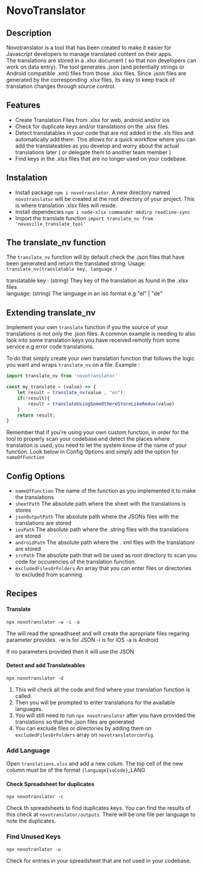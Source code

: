 # NovoTranslator

## Description 
Novotranslator is a tool that has been created to make it easier for Javascript developers to manage translated content on their apps.  
The translations are stored in a .xlsx document ( so that non developers can work on data entry).
The tool generates .json (and potentially strings or Android compatible .xml) files from those .xlsx files. 
Since .json files are generated by the corresponding .xlsx files, its easy to keep track of translation changes through source control.  

## Features

- Create Translation Files from .xlsx for web, android and/or ios
- Check for duplicate keys and/or translations on the .xlsx files.
- Detect translatables in your code that are not added in the .xls files and automatically add them. This allows for a quick workflow where you can add the translateables as you develop and worry about the actual translations later ( or delegate them to another team member )
- Find keys in the .xlsx files that are no longer used on your codebase. 

## Instalation 

- Install package `npm i novotranslator`. A new directory named `novotranslator` will be created at the root directory of your project. This is where translation .xlsx files will reside.
- Install dependecies `npm i node-xlsx commander mkdirp readline-sync`
- Import the translate function `import translate_nv from 'novoville_translate_tool'`

## The translate_nv function

The `translate_nv` function will by default check the .json files that have been generated and return the translated string.
Usage:
`translate_nv(translatable key, language )`

translatable key : (string) They key of the translation as found in the .xlsx files<br>
language: (string) The language in an iso format e.g "el" | "de"

## Extending translate_nv

Implement your own `translate` function if you the source of your translations is not only the .json files. A common example is needing to also look into some translation keys you have received remotly from some service e.g error code translations.

To do that simply create your own translation function that follows the logic you want and wraps `translate_nv` on a file.
Example :

```js
import translate_nv from 'novotranslator'

const my_translate = (value) => {
    let result = translate_nv(value , "en");
    if(!result){
        result = translateUsingSomeOthereStoreLikeRedux(value)
    }
    return result;
}
```

Remember that if you're using your own custom function, in order for the tool to properly scan your codebase and detect the places where translation is used, you need to let the system know of the name of your function. Look below in Config Options and simply add the option for `nameOfFunction`

## Config Options

- `nameOfFunction` The name of the function as you implemented it to make the translations
- `sheetPath` The absolute path where the sheet with the translations is stores 
- `jsonOutputPath` The absolute path where the JSONs files with the translations are stored
- `iosPath` The absolute path where the .string files with the translations are stored
- `androidPath` The absolute path where the . xml files with the translationr are stored
- `srcPath` The absolute path that will be used as root directory to scan you code for occurencies of the translation function.
- `excludedFilesOrFolders` An array that you can enter files or directories to excluded from scanning.

## Recipes

#### Translate

```
npx novotranslator -w -i -a 
```

The will read the spreadhseet and will create the apropriate files regaring parameter provides.
-w is for JSON
-i is for iOS
-a is Android

If no parameters provided then it will use the JSON

#### Detect and add Translateables
```
npx novotranslator -d
```

1. This will check all the code and find where your translation function is called.
2. Then you will be prompted to enter translations for the available languages. 
3. You will still need to run `npx novotranslator` after you have provided the translations so that the .json files are generated 
4. You can exclude files or directories by adding them on `excludedFilesOrFolders` array on `novotranslatorconfig`.

### Add Language
Open `translations.xlsx` and add a new colum. The top cell of the new column must be of the format
`{languageIsoCode}`_LANG

#### Check Spreadsheet for duplicates

`npx novotranslator -c`

Check th spreadsheets to find duplicates keys. You can find the results of this check at `novotranslator/outputs`. 
There will be one file per language to note the duplicates.

### Find Unused Keys

`npx novotranlator -u`

Check for entries in your spreadsheet that are not used in your codebase.
